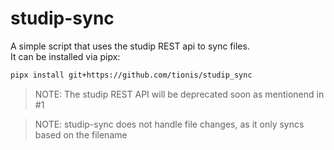 # studip-sync

A simple script that uses the studip REST api to sync files.  
It can be installed via pipx:

```bash
pipx install git+https://github.com/tionis/studip_sync

```

> NOTE: The studip REST API will be deprecated soon as mentionend in #1

> NOTE: studip-sync does not handle file changes, as it only syncs based on the filename
